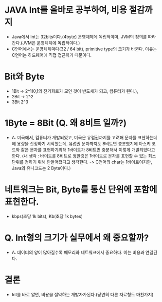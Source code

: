 # JAVA Int를 올바로 공부하여, 비용 절감까지
  * Java에서 Int는 32bits이다.(4byte) 운영체제에 독립적이며, JVM의 정의를 따라간다.(JVM은 운영체제에 독립적이다.)
  * C언어에서는 운영체제마다(32 / 64 bit), primitive type의 크기가 바뀐다. 이유는 C언어는 하드웨어에 직접 접근하기 때문이다. 
# Bit와 Byte 
  * 1Bit -> 2^1(0,1의 전기회로가 모인 것이 반도체가 되고, 컴퓨터가 된다.),
  * 2Bit -> 2^2
  * 3Bit 2^3
# 1Byte = 8Bit (Q. 왜 8비트 일까?)
  * A. 미국에서, 컴퓨터가 개발되었고, 미국은 유럽권까지를 고려해 문자를 표현하는데에 용량을 산정하기 시작했는데, 유럽권 문자까지도 8비트면 충분했기에 
   아스키 코드와 같은 문자를 표현하기위해 1바이트가 8비트면 충분해서 이렇게 개발되었다고 한다.
   (내 생각 : 바이트를 8비트로 정한것은 1바이트로 문자를 표현할 수 있는 최소단위를 정하기 위해 만들어졌다고 생각한다. -> C언어의 char는 1바이트이지만, Java의 유니코드는 2 Byte이다.)
# 네트워크는 Bit, Byte를 통신 단위에 포함에 표현한다.
  * kbps(초당 1k bits), Kb(초당 1k bytes)
# Q. Int형의 크기가 실무에서 왜 중요할까?
  * A. 데이터의 양이 많아질수록 메모리와 네트워크에서 중요하다. 이는 비용과 연결된다.
# 결론
  * Int를 바로 알면, 비용을 절약하는 개발자가된다.(당연히 다른 자료형도 마찬가지)
